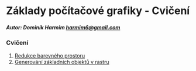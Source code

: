 # Základy počítačové grafiky - Cvičení

##### Autor: Dominik Harmim <harmim6@gmail.com>

### Cvičení
1. [Redukce barevného prostoru](1/README.md)
2. [Generování základních objektů v rastru](2/README.md)

